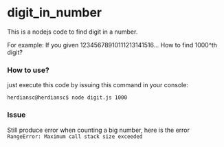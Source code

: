 digit_in_number
===============

This is a nodejs code to find digit in a number.

For example: If you given 12345678910111213141516... How to find 1000^th digit?

### How to use?
just execute this code by issuing this command in your console:

`herdiansc@herdiansc$ node digit.js 1000`

### Issue
Still produce error when counting a big number, here is the error `RangeError: Maximum call stack size exceeded`